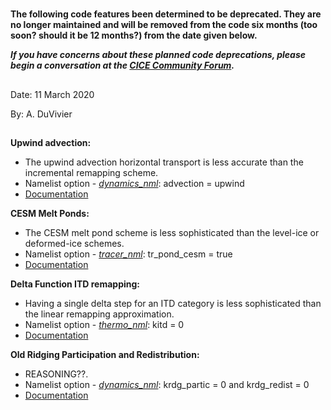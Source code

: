 #
**The following code features been determined to be deprecated. They are no longer maintained and will be removed from the code six months (too soon? should it be 12 months?) from the date given below.**

_**If you have concerns about these planned code deprecations, please begin a conversation at the [CICE Community Forum](https://xenforo.cgd.ucar.edu/cesm/forums/cice-consortium.146/).**_

## 

Date:  11 March 2020

By:  A. DuVivier

## 
**Upwind advection:**
* The upwind advection horizontal transport is less accurate than the incremental remapping scheme.
* Namelist option - [_dynamics_nml_](https://cice-consortium-cice.readthedocs.io/en/master/user_guide/ug_case_settings.html#table-of-namelist-options): advection = upwind
* [Documentation](https://cice-consortium-cice.readthedocs.io/en/master/science_guide/sg_horiztrans.html)

**CESM Melt Ponds:**
* The CESM melt pond scheme is less sophisticated than the level-ice or deformed-ice schemes.
* Namelist option - [_tracer_nml_](https://cice-consortium-cice.readthedocs.io/en/master/user_guide/ug_case_settings.html#table-of-namelist-options): tr_pond_cesm = true
* [Documentation](https://cice-consortium-cice.readthedocs.io/en/master/science_guide/sg_tracers.html#tracers)

**Delta Function ITD remapping:**
* Having a single delta step for an ITD category is less sophisticated than the linear remapping approximation.
* Namelist option - [_thermo_nml_](https://cice-consortium-cice.readthedocs.io/en/master/user_guide/ug_case_settings.html#table-of-namelist-options): kitd = 0
* [Documentation](https://cice-consortium-icepack.readthedocs.io/en/master/science_guide/sg_itd.html#ice-thickness-distribution)

**Old Ridging Participation and Redistribution:**
* REASONING??.
* Namelist option - [_dynamics_nml_](https://cice-consortium-cice.readthedocs.io/en/master/user_guide/ug_case_settings.html#table-of-namelist-options): krdg_partic = 0  and krdg_redist = 0
* [Documentation](https://cice-consortium-cice.readthedocs.io/en/master/user_guide/ug_implementation.html#choosing-an-appropriate-time-step)

